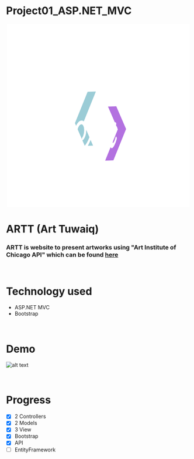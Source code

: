 # Project01_ASP.NET_MVC

<p align="center">
  <a href="https://github.com/aldundur-Mansour/Project01_ASP.NET_MVC">
    <img src="ARTT/ARTT/wwwroot/assets/ARTTLOGO.svg" alt="Logo" width="500" height="500">
  </a>

</p>

# ARTT (Art Tuwaiq)


### ARTT is website to present artworks using "Art Institute of Chicago API" which can be found [here](https://api.artic.edu/docs/#introduction)

<br>

# Technology used
* ASP.NET MVC 
* Bootstrap 
  
<br>

# Demo 

![alt text](https://github.com/aldundur-Mansour/Project01_ASP.NET_MVC/blob/main/DemoP01.gif?raw=true)

<br>

# Progress 

- [x] 2 Controllers 
- [x] 2 Models 
- [x] 3 View
- [x] Bootstrap
- [x] API 
- [ ] EntityFramework